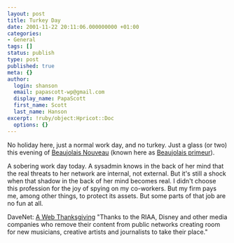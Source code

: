 ```yaml
---
layout: post
title: Turkey Day
date: 2001-11-22 20:11:06.000000000 +01:00
categories:
- General
tags: []
status: publish
type: post
published: true
meta: {}
author:
  login: shanson
  email: papascott-wp@gmail.com
  display_name: PapaScott
  first_name: Scott
  last_name: Hanson
excerpt: !ruby/object:Hpricot::Doc
  options: {}
---
```

<p>No holiday here, just a normal work day, and no turkey. Just a glass (or two) this evening of <a href="http://www.beaujolais.net/eng/page.htm">Beaujolais Nouveau</a> (known here as <a href="http://www.beaujolais.net/deu/page.htm">Beaujolais primeur</a>).</p>
<p>A sobering work day today. A sysadmin knows in the back of her mind that the real threats to her network are internal, not external. But it's still a shock when that shadow in the back of her mind becomes real. I didn't choose this profession for the joy of spying on my co-workers. But my firm pays me, among other things, to protect its assets. But some parts of that job are no fun at all.</p>
<p>DaveNet: <a href="http://davenet.userland.com/2001/11/22/aWebThanksgiving">A Web Thanksgiving</a> "Thanks to the RIAA, Disney  and other media companies who remove their content from public networks creating room for new musicians, creative artists and journalists to take their place."</p>
